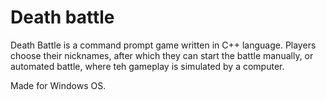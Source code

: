 # Death battle
Death Battle is a command prompt game written in C++ language.
Players choose their nicknames, after which they can start the battle manually, or automated battle, where teh gameplay is simulated by a computer.

Made for Windows OS.

